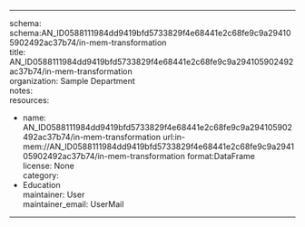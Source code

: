 


---  
schema: schema:AN_ID0588111984dd9419bfd5733829f4e68441e2c68fe9c9a294105902492ac37b74/in-mem-transformation  
title: AN_ID0588111984dd9419bfd5733829f4e68441e2c68fe9c9a294105902492ac37b74/in-mem-transformation  
organization: Sample Department  
notes:   
resources:  
- name: AN_ID0588111984dd9419bfd5733829f4e68441e2c68fe9c9a294105902492ac37b74/in-mem-transformation 
 url:in-mem://AN_ID0588111984dd9419bfd5733829f4e68441e2c68fe9c9a294105902492ac37b74/in-mem-transformation 
 format:DataFrame  
license: None  
category:
 - Education  
maintainer: User  
maintainer_email: UserMail  
---
